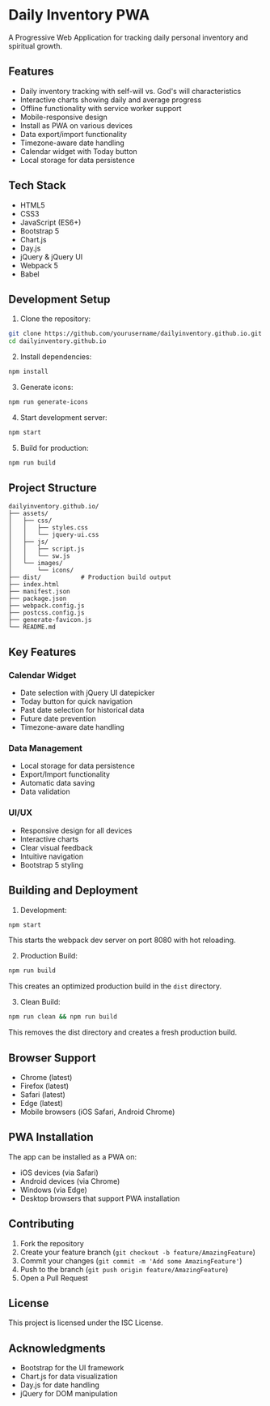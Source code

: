 # Daily Inventory PWA

A Progressive Web Application for tracking daily personal inventory and spiritual growth.

## Features

- Daily inventory tracking with self-will vs. God's will characteristics
- Interactive charts showing daily and average progress
- Offline functionality with service worker support
- Mobile-responsive design
- Install as PWA on various devices
- Data export/import functionality
- Timezone-aware date handling
- Calendar widget with Today button
- Local storage for data persistence

## Tech Stack

- HTML5
- CSS3
- JavaScript (ES6+)
- Bootstrap 5
- Chart.js
- Day.js
- jQuery & jQuery UI
- Webpack 5
- Babel

## Development Setup

1. Clone the repository:
```bash
git clone https://github.com/yourusername/dailyinventory.github.io.git
cd dailyinventory.github.io
```

2. Install dependencies:
```bash
npm install
```

3. Generate icons:
```bash
npm run generate-icons
```

4. Start development server:
```bash
npm start
```

5. Build for production:
```bash
npm run build
```

## Project Structure

```
dailyinventory.github.io/
├── assets/
│   ├── css/
│   │   ├── styles.css
│   │   └── jquery-ui.css
│   ├── js/
│   │   ├── script.js
│   │   └── sw.js
│   └── images/
│       └── icons/
├── dist/           # Production build output
├── index.html
├── manifest.json
├── package.json
├── webpack.config.js
├── postcss.config.js
├── generate-favicon.js
└── README.md
```

## Key Features

### Calendar Widget
- Date selection with jQuery UI datepicker
- Today button for quick navigation
- Past date selection for historical data
- Future date prevention
- Timezone-aware date handling

### Data Management
- Local storage for data persistence
- Export/Import functionality
- Automatic data saving
- Data validation

### UI/UX
- Responsive design for all devices
- Interactive charts
- Clear visual feedback
- Intuitive navigation
- Bootstrap 5 styling

## Building and Deployment

1. Development:
```bash
npm start
```
This starts the webpack dev server on port 8080 with hot reloading.

2. Production Build:
```bash
npm run build
```
This creates an optimized production build in the `dist` directory.

3. Clean Build:
```bash
npm run clean && npm run build
```
This removes the dist directory and creates a fresh production build.

## Browser Support

- Chrome (latest)
- Firefox (latest)
- Safari (latest)
- Edge (latest)
- Mobile browsers (iOS Safari, Android Chrome)

## PWA Installation

The app can be installed as a PWA on:
- iOS devices (via Safari)
- Android devices (via Chrome)
- Windows (via Edge)
- Desktop browsers that support PWA installation

## Contributing

1. Fork the repository
2. Create your feature branch (`git checkout -b feature/AmazingFeature`)
3. Commit your changes (`git commit -m 'Add some AmazingFeature'`)
4. Push to the branch (`git push origin feature/AmazingFeature`)
5. Open a Pull Request

## License

This project is licensed under the ISC License.

## Acknowledgments

- Bootstrap for the UI framework
- Chart.js for data visualization
- Day.js for date handling
- jQuery for DOM manipulation 